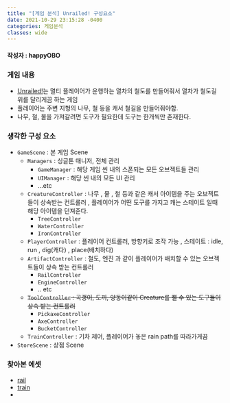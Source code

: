 ```yaml
---
title: "[게임 분석] Unrailed! 구성요소"
date: 2021-10-29 23:15:28 -0400
categories: 게임분석
classes: wide
---
```



#### 작성자 : happyOBO

### 게임 내용

- [Unrailed!](https://namu.wiki/w/Unrailed!)는 멀티 플레이어가 운행하는 열차의 철도를 만들어줘서 열차가 철도길 위를 달리게끔 하는 게임
- 플레이어는 주변 지형의 나무, 철 등을 캐서 철길을 만들어줘야함.
- 나무, 철, 물을 가져갈려면 도구가 필요한데 도구는 한개씩만 존재한다.


### 생각한 구성 요소

- `GameScene` : 본 게임 Scene
  - `Managers` : 싱글톤 매니저, 전체 관리
    - `GameManager` : 해당 게임 씬 내의 스폰되는 모든 오브젝트들 관리
    - `UIManager` : 해당 씬 내의 모든 UI 관리
    - ...etc
  - `CreatureController` : 나무 , 물 , 철 등과 같은 캐서 아이템을 주는 오브젝트들이 상속받는 컨트롤러 , 플레이어가 어떤 도구를 가지고 캐는 스테이트 일때 해당 아이템을 던져준다.
    - `TreeController` 
    - `WaterController`
    - `IronController`
  - `PlayerController` : 플레이어 컨트롤러, 방향키로 조작 가능 , 스테이트 : idle, run , dig(캐다) , place(배치하다) 
  - `ArtifactController` : 철도, 엔진 과 같이 플레이어가 배치할 수 있는 오브젝트들이 상속 받는 컨트롤러
    - `RailController`
    - `EngineController`
    - .. etc
  - ~~`ToolController` : 곡괭이, 도끼, 양동이같이 Creature를 캘 수 있는 도구들이 상속 받는 컨트롤러~~
    - `PickaxeController`
    - `AxeController`
    - `BucketController`
  - `TrainController` : 기차 제어, 플레이어가 놓은 rain path를 따라가게끔
- `StoreScene` : 상점 Scene



### 찾아본 에셋

- [rail](https://assetstore.unity.com/packages/3d/environments/railway-sleepers-95855#content)
- [train](https://assetstore.unity.com/packages/3d/vehicles/freight-train-138867)
- 